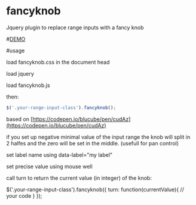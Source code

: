 # fancyknob
Jquery plugin to replace range inputs with a fancy knob


#[DEMO](https://azopcorp.github.io/fancyknob/)




#usage

load fancyknob.css in the document head

load jquery

load fancyknob.js

then:
```javascript
$('.your-range-input-class').fancyknob();

```

based on [https://codepen.io/blucube/pen/cudAz](https://codepen.io/blucube/pen/cudAz)


if you set up negative minimal value of the input range the knob will split in 2 halfes and the zero will be set in the middle. 
(usefull for pan control)



set label name using data-label="my label"


set precise value using mouse well

call turn to return the current value (in integer) of the knob:

$('.your-range-input-class').fancyknob({ turn: function(currentValue){
                                          // your code
                                        }
                                       });
